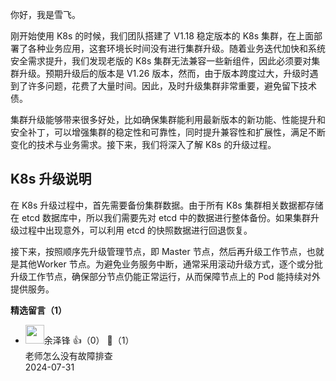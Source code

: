 你好，我是雪飞。

刚开始使用 K8s 的时候，我们团队搭建了 V1.18 稳定版本的 K8s 集群，在上面部署了各种业务应用，这套环境长时间没有进行集群升级。随着业务迭代加快和系统安全需求提升，我们发现老版的 K8s 集群无法兼容一些新组件，因此必须要对集群升级。预期升级后的版本是 V1.26 版本，然而，由于版本跨度过大，升级时遇到了许多问题，花费了大量时间。因此，及时升级集群非常重要，避免留下技术债。

集群升级能够带来很多好处，比如确保集群能利用最新版本的新功能、性能提升和安全补丁，可以增强集群的稳定性和可靠性，同时提升兼容性和扩展性，满足不断变化的技术与业务需求。接下来，我们将深入了解 K8s 的升级过程。

## K8s 升级说明

在 K8s 升级过程中，首先需要备份集群数据。由于所有 K8s 集群相关数据都存储在 etcd 数据库中，所以我们需要先对 etcd 中的数据进行整体备份。如果集群升级过程中出现意外，可以利用 etcd 的快照数据进行回退恢复。

接下来，按照顺序先升级管理节点，即 Master 节点，然后再升级工作节点，也就是其他Worker 节点。为避免业务服务中断，通常采用滚动升级方式，逐个或分批升级工作节点，确保部分节点仍能正常运行，从而保障节点上的 Pod 能持续对外提供服务。
<div><strong>精选留言（1）</strong></div><ul>
<li><img src="https://static001.geekbang.org/account/avatar/00/0f/4e/c7/8c2d0a3d.jpg" width="30px"><span>余泽锋</span> 👍（0） 💬（1）<div>老师怎么没有故障排查</div>2024-07-31</li><br/>
</ul>